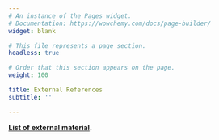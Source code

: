 ```yaml
---
# An instance of the Pages widget.
# Documentation: https://wowchemy.com/docs/page-builder/
widget: blank

# This file represents a page section.
headless: true

# Order that this section appears on the page.
weight: 100

title: External References
subtitle: ''

---
```


**[List of external material](https://galapagos.netlify.app/external).**
